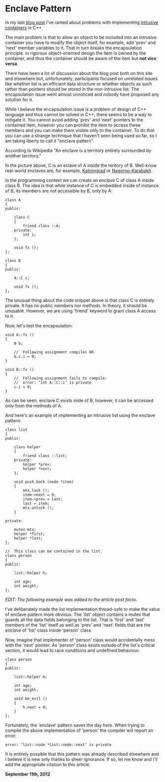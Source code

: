 # Enclave Pattern



In my last [blog post](/blog:8) I've ranted about problems with implementing [intrusive containers](http://www.boost.org/doc/libs/1_35_0/doc/html/intrusive/intrusive_vs_nontrusive.html) in C++.

The main problem is that to allow an object to be included into an intrusive container you have to modify the object itself, for example, add 'prev' and 'next' member variables to it. That in turn breaks the encapsulation principle. In rigorous object-oriented design the item is owned by the container, and thus the container should be aware of the item but **not vice versa**.

There have been a lot of discussion about the blog post both on this site and elsewhere but, unfortunately, participants focused on unrelated issues like whether list is an efficient data structure or whether objects as such rather than pointers should be stored in the non-intrusive list. The encapsulation issue went almost unnoticed and nobody have proposed any solution for it.

While I believe the encapsulation issue is a problem of design of C++ language and thus cannot be solved in C++, there seems to be a way to mitigate it. You cannot avoid adding 'prev' and 'next' pointers to the contained item, however you can prohibit the item to access these members and you can make them visible only to the container. To do that you can use a strange technique that I haven't seen being used so far, so I am taking liberty to call it "enclave pattern".

According to Wikipedia "An enclave is a territory entirely surrounded by another territory."

[](9/enclave1.png)

In the picture above, C is an eclave of A inside the teritory of B. Well-know real-world enclaves are, for example, [Kaliningrad](https://en.wikipedia.org/wiki/Kaliningrad_Oblast) or [Nagorno-Karabakh](https://en.wikipedia.org/wiki/Nagorno-Karabakh).

In the programming context we can create an enclave C of class A inside class B. The idea is that while instance of C is embedded inside of instance of B, its members are not accessible by B, only by A:

    class A
    {
    public:
    
        class C
        {
            friend class ::A;
        private:
            int i;
        };
    
        void fx ();
    };
    
    class B
    {
    public:
    
        A::C c;
    
        void fx ();
    };

The unusual thing about the code snippet above is that class C is entirely private. It has no public members nor methods. In theory, it should be unusable. However, we are using 'friend' keyword to grant class A access to it.

Now, let's test the encapsulation:

    void A::fx ()
    {
        B b;
    
        //  Following assignment compiles OK.
        b.c.i = 0;
    }
    
    void B::fx ()
    {
        //  Following assignment fails to compile:
        //  error: ‘int A::C::i’ is private
        c.i = 0;
    }

As can be seen, enclave C exists inide of B, however, it can be accessed only from the methods of A.

And here's an example of implementing an intrusive list using the enclave pattern:

    class list
    {
    public:
    
        class helper
        {
            friend class ::list;
        private:
            helper *prev;
            helper *next;
        };
    
        void push_back (node *item)
        {
            mtx.lock ();
            item->next = 0;
            item->prev = last;
            last = item;
            mtx.unlock ();
        }
    
    private:
    
        mutex mtx;
        helper *first;
        helper *last;
    };
    
    //  This class can be contained in the list.
    class person 
    {
    public:
    
        list::helper h;
    
        int age;
        int weight;
    };

_EDIT: The following example was added to the article post facto._

I've deliberately made the list implementation thread-safe to make the value of enclave pattern more obvious. The 'list' object contains a mutex that guards all the data fields belonging to the list. That is 'first' and 'last' members of the 'list' itself as well as 'prev' and 'next' fields that are the enclave of 'list' class inside 'person' class.

Now, imagine that implementer of 'person' class would accidentally mess with the 'next' pointer. As 'person' class exists outside of the list's critical section, it would lead to race conditions and undefined behaviour:

    class person 
    {
    public:
    
        list::helper h;
    
        int age;
        int weight;
    
        void be_evil ()
        {
            h.next = 0;
        }
    };

Fortunately, the 'enclave' pattern saves the day here. When trying to compile the above implementation of 'person' the compiler will report an error:

    error: ‘list::node *list::node::next’ is private

It is entirely possible that this pattern was already described elsewhere and I believe it is new only thanks to sheer ignorance. If so, let me know and I'll add the appropriate citation to this article.

**September 11th, 2012**